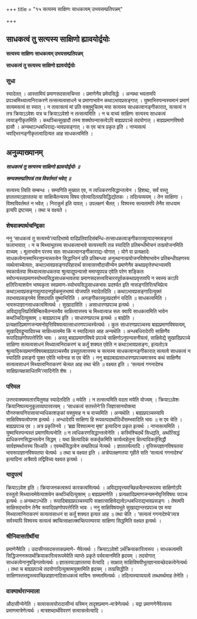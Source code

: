+++
title = "१५ सत्यस्य साक्षिणः साधकत्वम् उभयसम्प्रतिपन्नम्"

+++


## साधकत्वं तु सत्यस्य साक्षिणो ह्यावयोर्द्वयोः

**सत्यस्य साक्षिणः साधकत्वम् उभयसम्प्रतिपन्नम्**

**साधकत्वं तु सत्यस्य साक्षिणो ह्यावयोर्द्वयोः**

### **सुधा**

स्यादेतत् । आस्तामियं प्रमाणसदसत्वचिन्ता । प्रमाणेनैव प्रमेयसिद्धेः । अन्यथा भवतामपि प्रपञ्चमिथ्यात्वनिराकरणे तत्सत्यत्वसाधने च प्रमाणाभावेन कथाऽभावप्रसङ्गात् । युष्माभिरुपन्यस्यमानं प्रमाणं सत्यमसत्यं वा स्यात् । न तावत्सत्यं मां प्रति वक्तुमुचितम् मया सत्यस्य साधकत्वानङ्गीकारात्, यत्सत्यं न तत्र क्रियाऽऽवेशः यत्र च क्रियाऽऽवेशो न तत्सत्यमिति । न च वाच्यं साक्षिणः सत्यस्य साधकत्वं त्वयाङ्गीकृतमिति । कथञ्चित्सुखादौ तस्य शक्योपन्यासत्वेऽपि बाह्यप्रपञ्चे तदयोगात् । बाह्यप्रमाणविषयो ह्यसौ । अन्यथाऽन्धबधिराद्य-भावप्रसङ्गात् । स एव चात्र प्रकृत इति । नाप्यसत्यं भवद्भिरनङ्गीकृतत्वादित्यत आह साधकत्वमिति ।

## **अनुव्याख्यानम्**

***साधकत्वं तु सत्यस्य साक्षिणो ह्यावयोर्द्वयोः ॥***

***सम्यक्सम्प्रतिपन्नं तन्न विवर्तमतं भवेत् ॥***

सत्यस्य त्विति सम्बन्धः । सम्यगिति मुख्यत एव, न त्वधिकरणसिद्धान्तत्वेन । हिशब्दः, सर्वं वस्तु ज्ञाततयाऽज्ञाततया वा साक्षिचैतन्यस्य विषय एवेत्यादितत्प्रसिद्धिद्योतकः । तदित्यव्ययम् । तेन साक्षिणा । विश्वविवर्तमतं न भवेत् । निराकुर्म इति यावत् । उपलक्षणं चैतत् । विश्वस्य सत्यतामपि तेनैव साधयाम इत्यपि द्रष्टव्यम् । तथा च वक्ष्यते ।

### **शेषवाक्यार्थचन्द्रिका**

ननु ‘साधकत्वं तु सत्यस्ये’त्यादिभाष्ये वादिप्रतिवादिसंबन्धि-तत्साधकत्वाङ्गीकारव्युत्पादनमसङ्गतं फलाभावात् । न च मिथ्याभूतस्य साधकत्वाभावे सत्यस्यापि तन्न स्यादिति प्रतिबन्धीमोचनं तत्प्रयोजनमिति वाच्यम् । मूलाभावेन परस्य सतः साधकत्वानङ्गीकाराद्य-योगात् । योगे वा प्रत्यक्षादेः साधकत्वेनास्माभिरनुपन्यस्तत्वेन सिद्धान्तिनं प्रति प्रतिबन्ध्या अनुत्थानात्प्रयोजनविशेषाभावेन प्रतिबन्धीग्रहणस्य व्यर्थत्वाच्चेत्यतः, कथाऽभावप्रसङ्गपरिहारार्थं सत्त्वासत्त्वौदासीन्येन प्रमाणेनैव कथाप्रवृत्तेरुभाभ्यामपि स्वकार्यतया मिथ्यात्वसाधकतया श्रुत्याद्युपन्यासो ममाप्युपपन्न एवेति परेण शङ्कितः स्वोपन्यस्तप्रमाणस्योभयसिद्धसाधकभावतया प्रमाणसदसत्त्वविचाररपूर्वककथाप्रवृत्तावपि न स्वस्य काऽपि क्षतिरित्याशयेन भाष्यकृता स्वप्रमाण-स्योभयसिद्धसाधकभावः प्रदर्श्यत इति नासङ्गतिरित्यभिप्रेत्य कथाऽभावप्रसङ्गव्युत्पादनपूर्वकमुत्तभाष्यं योजयति स्यादेतदिति । कथाऽभावप्रसङ्गादित्युक्तं तदभावप्रसङ्गमेव विशदयति युष्माभिरिति । अनङ्गीकारमूलप्रदर्शनं यदिति ॥ साधकत्वमिति । भावरूपाज्ञानसाधकत्वमित्यर्थः । सुखादाविति । असाधारणप्रपञ्च इत्यर्थः । अविद्यावृत्तिप्रतिबिम्बितचैतन्यस्यैव साक्षित्वात्तस्य च मिथ्यात्वान्न सतः क्वापि साधकत्वमिति भावेन कथञ्चिदित्युक्तम् ॥ बाह्यप्रपञ्च इति । साधारणप्रपञ्च इत्यर्थः ॥ बाह्येति । प्रत्यक्षादिप्रमाणजन्यमनोवृत्तिविषयत्वात्साधारणपञ्चस्येत्यर्थः । कुतः साधारणप्रपञ्चस्य बाह्यप्रमाणविषयत्वम्, सुखादिवद्रूप्यादिवच्च साक्षिध्यत्वमेव किं न स्यादित्यत आह अन्यथेति । अन्धबधिरादेरपि साक्षिणैव रूपादिग्रहणोपपत्तेरिति भावः । अस्तु बाह्यप्रमाणविषये प्रपञ्चे साक्षिणोऽनुपन्यसनीयत्वं, साक्षिवेद्ये सुखादिप्रपञ्चे साक्षिणा सत्यत्वसाधनं मिथ्यात्वनिराकरणं च कर्तुं शक्यत एवेति न कथाऽभावप्रसङ्गः, इत्यतोऽत्र श्रुत्यादिरूपप्रमाणविषयबाह्यप्रपञ्चस्यैव प्रस्तुतत्वात्तस्य च सत्यस्य साधकत्वानङ्गीकारात् सत्यत्वे साधकत्वं न स्यादिति प्रसङ्गो युक्त एवेति भावेनाह स एव चेति । ननु बाह्याबाह्यसाधारणप्रपञ्चमात्रस्य कथं साक्षिणैव सत्यत्वसाधनं मिथ्यात्वनिराकरणं चेत्यत आह तथा चेति ॥ वक्ष्यत इति । ‘सत्यत्वं गगनादेश्च साक्षिप्रत्यक्षसाधितमि’त्यादिनेति शेषः ।

### **परिमल**

उत्तरवाक्यमवतारयितुमाह स्यादेतदिति ॥ मयेति । न तत्सत्यमिति वदता मयेति योज्यम् । क्रियाऽऽवेशः क्रियानिष्पत्त्यनुकूलव्यापारवत्त्वम् । ‘साधकत्वं सतस्तेने’ति जिज्ञासानयोक्त्या पौनरुक्त्यनिरासायाभ्यधिकाशङ्कां वक्तुमाह न च वाच्यमिति । अन्यथेति । बाह्यप्रपञ्चस्यापि साक्षिविषयत्वोपगम इत्यर्थः । अन्धादेरपि साक्षिणा हि रूपवत्पदार्थादिधीसम्भवादिति भावः ॥ स एव चेति । बाह्यप्रपञ्च एव । अत्र प्रकृतिनये । ‘ब्रह्म विश्वात्मना मृषा’ इत्यादिना प्रकृत इत्यर्थः । नाप्यसत्यमिति । युष्माभिरुपन्यस्तं प्रमाणमित्यन्वेति ॥ न त्वधिकरणसिद्धान्तत्वेनेति । कस्मिंश्चिदर्थे सिध्द्यति, अर्थात्सिद्धं ह्यधिकरणसिद्धान्तत्वेन सिद्धम् । यथा क्षित्यादिकं सकर्तृकमिति कार्यत्वहेतुना क्षित्यादिकर्तृसिद्धौ सार्वज्ञमर्थात्तस्य सिध्यति । एवमर्थसिद्धत्वेन सम्प्रतिपन्नं नेत्यर्थः । ज्ञाततयेत्यादि । वृत्तिरूपज्ञानविषयतया भावरूपाज्ञानविषयतया चेत्यर्थः ॥ तथा च वक्ष्यत इति । अत्रोपलक्षणतया गृहीते सति ‘सत्यत्वं गगनादेश्च’ इत्यादिना अत्रैवाग्रे तद्विविच्य वक्ष्यत इत्यर्थः ।

### **यादुपत्यं**

क्रियाऽऽवेश इति । क्रियाजनकत्वरूपं कारकत्वमित्यर्थः । अविद्यावृत्त्यवच्छिन्नचैतन्यरूपस्य साक्षिणोऽपि वस्तुतो मिथ्यात्वमेवेत्याशयेन कथञ्चिदित्युक्तम् ॥ बाह्यप्रमाणेति । प्रत्यक्षादिप्रमाणजन्यमनोवृत्तिविषयः पपञ्च इत्यर्थः ॥ अन्यथाऽन्धेति । रूपादिबाह्यप्रपञ्चस्यापि साक्षात्साक्षिवेद्यत्वेऽन्धबधिराद्यभावप्रसङ्गः । तेषामपि साक्षिसद्भावेन तेनैव रूपादिग्रहणोपपत्तेरिति भावः । ननु साक्षिविषयभूते सुखाद्यान्तरप्रपञ्च एव मया मिथ्यात्वानिराकरणं सत्यत्वसाधनं वा कर्तुं शक्यत इत्यत आह ॥ तथा चेति । ‘सत्यत्वं गगनादेश्चे’त्यत्र सर्वस्यापि विश्वस्य सत्यत्वं क्वचित्साक्षात्क्वचित्परम्परया साक्षिणा सिद्धमिति वक्ष्यत इत्यर्थः ।

### **श्रीनिवासतीर्थीया**

प्रमाणेनैवेति । उदासीनसदसत्ताकप्रमाणे- नैवेत्यर्थः । क्रियाऽऽवेशो ऽर्थक्रियाकारित्वरूप । साधकत्वमपि सिद्धिजननरूपार्थक्रियाकारित्वरूपमेवेति व्याप्तेः प्रकृते पर्यवसानमिति हृदयम् । तदयोगात् साधकत्वेनानुषङ्गितयेत्यर्थः ॥ ज्ञाततयाऽज्ञाततया वेत्यादि । साक्षात् साक्षिविषयीभूतज्ञानावच्छेदकत्वेनेत्यर्थः । तथा च बाह्यप्रपञ्चे तदयोगादित्युक्तमयुक्तमिति हृदयम् । तत्प्रसिद्धीति । साक्षिणस्तत्तद्वस्त्ववच्छिन्नाज्ञानादिसाधकत्वं मायिनः सम्मतमित्यर्थः । तदित्यस्याव्ययत्वे लब्धमर्थमाह तेनेति ।

### **वाक्यार्थरत्नमाला**

औदासीन्येनेति । सत्वासत्वयोरादासीन्यं यस्मिन् तादृशप्रमाण-मात्रेणेत्यर्थः । यद्वा प्रमाणणेनैवेत्यस्य प्रमाणमात्रेणेत्यर्थः । मात्रशब्दार्थविवरणं सत्वासत्वेत्यादि ।

